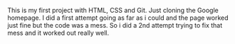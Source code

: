 This is my first project with HTML, CSS and Git. Just cloning the Google homepage. I did a first attempt going as far as i could and the page worked just fine but the code was a mess. So i did a 2nd attempt trying to fix that mess and it worked out really well.